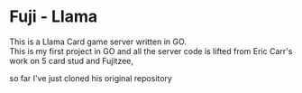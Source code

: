 # Fuji - Llama
This is a Llama Card game server written in GO.  
This is my first project in GO and all the server code is lifted from Eric Carr's work on 5 card stud and Fujitzee,  

so far I've just cloned his original repository  



